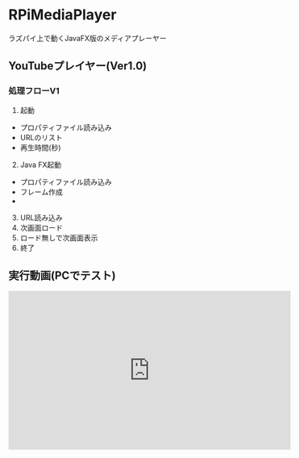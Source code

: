 # RPiMediaPlayer
ラズパイ上で動くJavaFX版のメディアプレーヤー

## YouTubeプレイヤー(Ver1.0)
### 処理フローV1
1. 起動
* プロパティファイル読み込み
* URLのリスト
* 再生時間(秒)
2. Java FX起動
* プロパティファイル読み込み
* フレーム作成
* 
3. URL読み込み
4. 次画面ロード
5. ロード無しで次画面表示
6. 終了

## 実行動画(PCでテスト)

<iframe width="560" height="315" src="https://www.youtube.com/embed/681y4vCLhkw" frameborder="0" allow="accelerometer; autoplay; encrypted-media; gyroscope; picture-in-picture" allowfullscreen></iframe>
